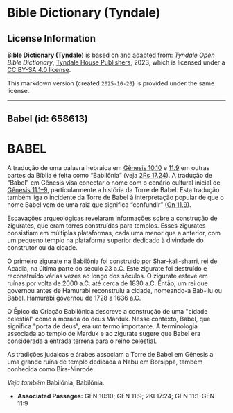 # Bible Dictionary (Tyndale)

## License Information

**Bible Dictionary (Tyndale)** is based on and adapted from: _Tyndale Open Bible Dictionary_, [Tyndale House Publishers](https://tyndaleopenresources.com/), 2023, which is licensed under a [CC BY-SA 4.0 license](https://creativecommons.org/licenses/by-sa/4.0/legalcode.en).

This markdown version (created `2025-10-20`) is provided under the same license.



--------------------------------

## Babel (id: 658613)

BABEL
=====

A tradução de uma palavra hebraica em [Gênesis 10\.10](https://ref.ly/Gen10:10) e [11\.9](https://ref.ly/Gen11:9) em outras partes da Bíblia é feita como “Babilônia” (veja [2Rs 17\.24](https://ref.ly/2Kgs17:24)). A tradução de “Babel” em Gênesis visa conectar o nome com o cenário cultural inicial de [Gênesis 11\.1–9](https://ref.ly/Gen11:1-Gen11:9), particularmente a história da Torre de Babel. Esta tradução também liga o incidente da Torre de Babel à interpretação popular de que o nome Babel vem de uma raiz que significa “confundir” ([Gn 11\.9](https://ref.ly/Gen11:9)).

Escavações arqueológicas revelaram informações sobre a construção de zigurates, que eram torres construídas para templos. Esses zigurates consistiam em múltiplas plataformas, cada uma menor que a anterior, com um pequeno templo na plataforma superior dedicado à divindade do construtor ou da cidade.

O primeiro zigurate na Babilônia foi construído por Shar\-kali\-sharri, rei de Acádia, na última parte do século 23 a.C. Este zigurate foi destruído e reconstruído várias vezes ao longo dos séculos. O zigurate esteve em ruínas por volta de 2000 a.C. até cerca de 1830 a.C. Então, um rei que governou antes de Hamurabi reconstruiu a cidade, nomeando\-a Bab\-ilu ou Babel. Hamurabi governou de 1728 a 1636 a.C.

O Épico da Criação Babilônica descreve a construção de uma "cidade celestial" como a morada do deus Marduk. Nesse contexto, Babel, que significa "porta de deus", era um termo importante. A terminologia associada ao templo de Marduk e ao zigurate sugere que Babel era considerada a entrada terrena para o reino celestial.

As tradições judaicas e árabes associam a Torre de Babel em Gênesis a uma grande ruína de templo dedicada a Nabu em Borsippa, também conhecida como Birs\-Ninrode.

*Veja também* Babilônia, Babilônia.

* **Associated Passages:** GEN 10:10; GEN 11:9; 2KI 17:24; GEN 11:1–GEN 11:9

